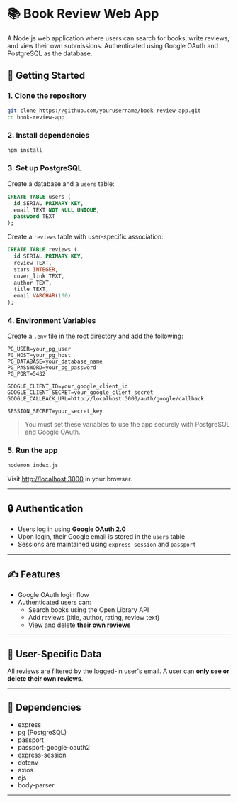 # 📚 Book Review Web App

A Node.js web application where users can search for books, write reviews, and view their own submissions. Authenticated using Google OAuth and PostgreSQL as the database.

## 🔧 Getting Started

### 1. Clone the repository

```bash
git clone https://github.com/yourusername/book-review-app.git
cd book-review-app
```

### 2. Install dependencies

```bash
npm install
```

### 3. Set up PostgreSQL

Create a database and a `users` table:

```sql
CREATE TABLE users (
  id SERIAL PRIMARY KEY,
  email TEXT NOT NULL UNIQUE,
  password TEXT
);
```

Create a `reviews` table with user-specific association:

```sql
CREATE TABLE reviews (
  id SERIAL PRIMARY KEY,
  review TEXT,
  stars INTEGER,
  cover_link TEXT,
  author TEXT,
  title TEXT,
  email VARCHAR(100)
);
```

### 4. Environment Variables

Create a `.env` file in the root directory and add the following:

```env
PG_USER=your_pg_user
PG_HOST=your_pg_host
PG_DATABASE=your_database_name
PG_PASSWORD=your_pg_password
PG_PORT=5432

GOOGLE_CLIENT_ID=your_google_client_id
GOOGLE_CLIENT_SECRET=your_google_client_secret
GOOGLE_CALLBACK_URL=http://localhost:3000/auth/google/callback

SESSION_SECRET=your_secret_key
```

> You must set these variables to use the app securely with PostgreSQL and Google OAuth.

### 5. Run the app

```bash
nodemon index.js
```

Visit [http://localhost:3000](http://localhost:3000) in your browser.

---

## 🔒 Authentication

- Users log in using **Google OAuth 2.0**
- Upon login, their Google email is stored in the `users` table
- Sessions are maintained using `express-session` and `passport`

---

## ✍️ Features

- Google OAuth login flow
- Authenticated users can:
  - Search books using the Open Library API
  - Add reviews (title, author, rating, review text)
  - View and delete **their own reviews**

---

## 🔐 User-Specific Data

All reviews are filtered by the logged-in user's email. A user can **only see or delete their own reviews**.

---

## 🧩 Dependencies

- express
- pg (PostgreSQL)
- passport
- passport-google-oauth2
- express-session
- dotenv
- axios
- ejs
- body-parser

---
